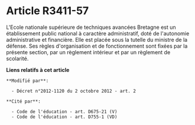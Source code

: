 # Article R3411-57

L'Ecole nationale supérieure de techniques avancées Bretagne est un établissement public national à caractère administratif,
doté de l'autonomie administrative et financière. Elle est placée sous la tutelle du ministre de la défense. Ses règles
d'organisation et de fonctionnement sont fixées par la présente section, par un règlement intérieur et par un règlement de
scolarité.

**Liens relatifs à cet article**

	**Modifié par**:

	  - Décret n°2012-1120 du 2 octobre 2012 - art. 2

	**Cité par**:

	  - Code de l'éducation - art. D675-21 (V)
	  - Code de l'éducation - art. D755-1 (VD)
